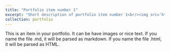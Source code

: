 ```yaml
---
title: "Portfolio item number 1"
excerpt: "Short description of portfolio item number 1<br/><img src='https://youtu.be/ZbtOGhaG1P8'>"
collection: portfolio
---
```


This is an item in your portfolio. It can be have images or nice text. If you name the file .md, it will be parsed as markdown. If you name the file .html, it will be parsed as HTML. 
